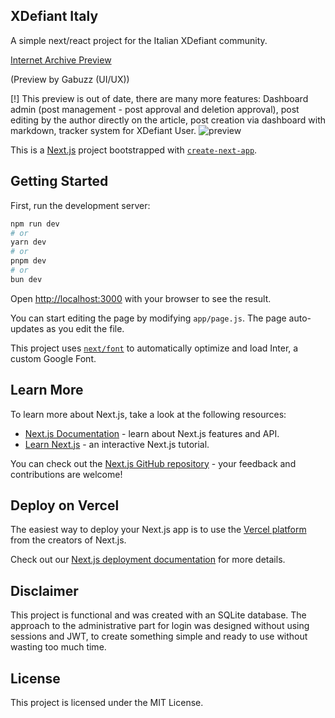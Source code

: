 ## XDefiant Italy
A simple next/react project for the Italian XDefiant community.

[Internet Archive Preview](https://web.archive.org/web/20241206015749/https://playxdefiant.it/)


(Preview by Gabuzz (UI/UX))

[!] This preview is out of date, there are many more features: Dashboard admin (post management - post approval and deletion approval), post editing by the author directly on the article, post creation via dashboard with markdown, tracker system for XDefiant User.
![preview](https://mir-s3-cdn-cf.behance.net/project_modules/fs/2f7b92201675839.66793ad0ad887.jpg)

This is a [Next.js](https://nextjs.org/) project bootstrapped with [`create-next-app`](https://github.com/vercel/next.js/tree/canary/packages/create-next-app).

## Getting Started

First, run the development server:

```bash
npm run dev
# or
yarn dev
# or
pnpm dev
# or
bun dev
```

Open [http://localhost:3000](http://localhost:3000) with your browser to see the result.

You can start editing the page by modifying `app/page.js`. The page auto-updates as you edit the file.

This project uses [`next/font`](https://nextjs.org/docs/basic-features/font-optimization) to automatically optimize and load Inter, a custom Google Font.

## Learn More

To learn more about Next.js, take a look at the following resources:

- [Next.js Documentation](https://nextjs.org/docs) - learn about Next.js features and API.
- [Learn Next.js](https://nextjs.org/learn) - an interactive Next.js tutorial.

You can check out the [Next.js GitHub repository](https://github.com/vercel/next.js/) - your feedback and contributions are welcome!

## Deploy on Vercel

The easiest way to deploy your Next.js app is to use the [Vercel platform](https://vercel.com/new?utm_medium=default-template&filter=next.js&utm_source=create-next-app&utm_campaign=create-next-app-readme) from the creators of Next.js.

Check out our [Next.js deployment documentation](https://nextjs.org/docs/deployment) for more details.

## Disclaimer
This project is functional and was created with an SQLite database. The approach to the administrative part for login was designed without using sessions and JWT, to create something simple and ready to use without wasting too much time.

## License

This project is licensed under the MIT License.
